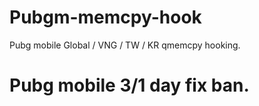 # Pubgm-memcpy-hook
Pubg mobile Global / VNG / TW / KR qmemcpy hooking.


# Pubg mobile 3/1 day fix ban.
